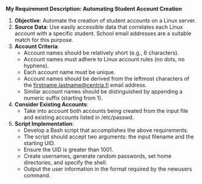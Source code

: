 
**My Requirement Description: Automating Student Account Creation**

1. **Objective**: Automate the creation of student accounts on a Linux server.
2. **Source Data**: Use easily accessible data that correlates each Linux account with a specific student. School email addresses are a suitable match for this purpose.
3. **Account Criteria**:
    - Account names should be relatively short (e.g., 6 characters).
    - Account names must adhere to Linux account rules (no dots, no hyphens).
    - Each account name must be unique.
    - Account names should be derived from the leftmost characters of the firstname.lastname@centria.fi email address.
    - Similar account names should be distinguished by appending a numeric suffix (starting from 1).
4. **Consider Existing Accounts**:
    - Take into account both accounts being created from the input file and existing accounts listed in /etc/passwd.
5. **Script Implementation**:
    - Develop a Bash script that accomplishes the above requirements.
    - The script should accept two arguments: the input filename and the starting UID.
    - Ensure the UID is greater than 1001.
    - Create usernames, generate random passwords, set home directories, and specify the shell.
    - Output the user information in the format required by the newusers command.
